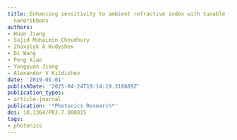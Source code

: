 ```yaml
---
title: Enhancing sensitivity to ambient refractive index with tunable few-layer graphene/hBN
  nanoribbons
authors:
- Huan Jiang
- Sajid Muhaimin Choudhury
- Zhaxylyk A Kudyshev
- Di Wang
- Peng Xiao
- Yongyuan Jiang
- Alexander V Kildishev
date: '2019-01-01'
publishDate: '2025-04-24T19:14:19.318689Z'
publication_types:
- article-journal
publication: '*Photonics Research*'
doi: 10.1364/PRJ.7.000815
tags:
- photonics
---
```


